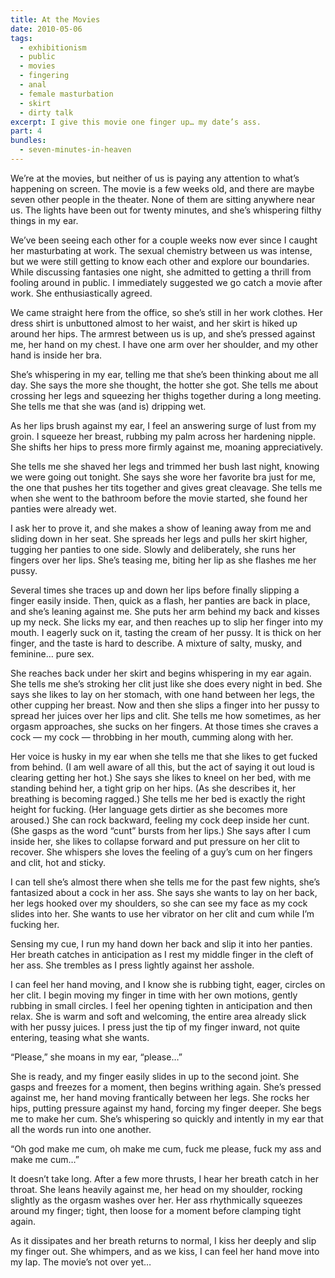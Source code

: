 ```yaml
---
title: At the Movies
date: 2010-05-06
tags:
  - exhibitionism
  - public
  - movies
  - fingering
  - anal
  - female masturbation
  - skirt
  - dirty talk
excerpt: I give this movie one finger up… my date’s ass.
part: 4
bundles:
  - seven-minutes-in-heaven
---
```


We’re at the movies, but neither of us is paying any attention to what’s happening on screen. The movie is a few weeks old, and there are maybe seven other people in the theater. None of them are sitting anywhere near us. The lights have been out for twenty minutes, and she’s whispering filthy things in my ear.

We’ve been seeing each other for a couple weeks now ever since I caught her masturbating at work. The sexual chemistry between us was intense, but we were still getting to know each other and explore our boundaries. While discussing fantasies one night, she admitted to getting a thrill from fooling around in public. I immediately suggested we go catch a movie after work. She enthusiastically agreed.

We came straight here from the office, so she’s still in her work clothes. Her dress shirt is unbuttoned almost to her waist, and her skirt is hiked up around her hips. The armrest between us is up, and she’s pressed against me, her hand on my chest. I have one arm over her shoulder, and my other hand is inside her bra.

She’s whispering in my ear, telling me that she’s been thinking about me all day. She says the more she thought, the hotter she got. She tells me about crossing her legs and squeezing her thighs together during a long meeting. She tells me that she was (and is) dripping wet.

As her lips brush against my ear, I feel an answering surge of lust from my groin. I squeeze her breast, rubbing my palm across her hardening nipple. She shifts her hips to press more firmly against me, moaning appreciatively.

She tells me she shaved her legs and trimmed her bush last night, knowing we were going out tonight. She says she wore her favorite bra just for me, the one that pushes her tits together and gives great cleavage. She tells me when she went to the bathroom before the movie started, she found her panties were already wet.

I ask her to prove it, and she makes a show of leaning away from me and sliding down in her seat. She spreads her legs and pulls her skirt higher, tugging her panties to one side. Slowly and deliberately, she runs her fingers over her lips. She’s teasing me, biting her lip as she flashes me her pussy.

Several times she traces up and down her lips before finally slipping a finger easily inside. Then, quick as a flash, her panties are back in place, and she’s leaning against me. She puts her arm behind my back and kisses up my neck. She licks my ear, and then reaches up to slip her finger into my mouth. I eagerly suck on it, tasting the cream of her pussy. It is thick on her finger, and the taste is hard to describe. A mixture of salty, musky, and feminine… pure sex.

She reaches back under her skirt and begins whispering in my ear again. She tells me she’s stroking her clit just like she does every night in bed. She says she likes to lay on her stomach, with one hand between her legs, the other cupping her breast. Now and then she slips a finger into her pussy to spread her juices over her lips and clit. She tells me how sometimes, as her orgasm approaches, she sucks on her fingers. At those times she craves a cock — my cock — throbbing in her mouth, cumming along with her.

Her voice is husky in my ear when she tells me that she likes to get fucked from behind. (I am well aware of all this, but the act of saying it out loud is clearing getting her hot.) She says she likes to kneel on her bed, with me standing behind her, a tight grip on her hips. (As she describes it, her breathing is becoming ragged.) She tells me her bed is exactly the right height for fucking. (Her language gets dirtier as she becomes more aroused.) She can rock backward, feeling my cock deep inside her cunt. (She gasps as the word “cunt” bursts from her lips.) She says after I cum inside her, she likes to collapse forward and put pressure on her clit to recover. She whispers she loves the feeling of a guy’s cum on her fingers and clit, hot and sticky.

I can tell she’s almost there when she tells me for the past few nights, she’s fantasized about a cock in her ass. She says she wants to lay on her back, her legs hooked over my shoulders, so she can see my face as my cock slides into her. She wants to use her vibrator on her clit and cum while I’m fucking her.

Sensing my cue, I run my hand down her back and slip it into her panties. Her breath catches in anticipation as I rest my middle finger in the cleft of her ass. She trembles as I press lightly against her asshole.

I can feel her hand moving, and I know she is rubbing tight, eager, circles on her clit. I begin moving my finger in time with her own motions, gently rubbing in small circles. I feel her opening tighten in anticipation and then relax. She is warm and soft and welcoming, the entire area already slick with her pussy juices. I press just the tip of my finger inward, not quite entering, teasing what she wants.

“Please,” she moans in my ear, “please…”

She is ready, and my finger easily slides in up to the second joint. She gasps and freezes for a moment, then begins writhing again. She’s pressed against me, her hand moving frantically between her legs. She rocks her hips, putting pressure against my hand, forcing my finger deeper. She begs me to make her cum. She’s whispering so quickly and intently in my ear that all the words run into one another.

“Oh god make me cum, oh make me cum, fuck me please, fuck my ass and make me cum…”

It doesn’t take long. After a few more thrusts, I hear her breath catch in her throat. She leans heavily against me, her head on my shoulder, rocking slightly as the orgasm washes over her. Her ass rhythmically squeezes around my finger; tight, then loose for a moment before clamping tight again.

As it dissipates and her breath returns to normal, I kiss her deeply and slip my finger out. She whimpers, and as we kiss, I can feel her hand move into my lap. The movie’s not over yet…
